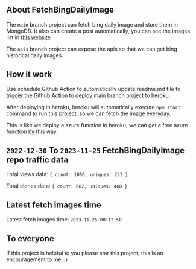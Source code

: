 ## About FetchBingDailyImage

The `main` branch project can fetch bing daily image and store them in MongoDB.
It also can create a post automatically, you can see the images list in [this website](https://oursalbum.netlify.app)

The `apis` branch project can expose the apis so that we can get bing historical daily images.

## How it work

Use schedule Github Action to automatically update readme.md file to trigger the Github Action to deploy main branch project to heroku.

After deploying in heroku, heroku will automatically execute `npm start` command to run this project, so we can fetch the image everyday.

This is like we deploy a azure function in heroku, we can get a free azure function by this way.

## `2022-12-30` To `2023-11-25` FetchBingDailyImage repo traffic data

Total views data: `{ count: 1080, uniques: 253 }`

Total clones data: `{ count: 682, uniques: 468 }`

## Latest fetch images time

Latest fetch images time: `2023-11-25 08:12:50`

## To everyone

If this project is helpful to you please star this project, this is an encouragement to me `:)`



